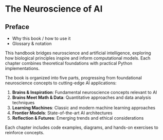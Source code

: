 # The Neuroscience of AI

## Preface
- Why this book / how to use it
- Glossary & notation

This handbook bridges neuroscience and artificial intelligence, exploring how biological principles inspire and inform computational models. Each chapter combines theoretical foundations with practical Python implementations.

The book is organized into five parts, progressing from foundational neuroscience concepts to cutting-edge AI applications:

1. **Brains & Inspiration**: Fundamental neuroscience concepts relevant to AI
2. **Brains Meet Math & Data**: Quantitative approaches and data analysis techniques
3. **Learning Machines**: Classic and modern machine learning approaches
4. **Frontier Models**: State-of-the-art AI architectures
5. **Reflection & Futures**: Emerging trends and ethical considerations

Each chapter includes code examples, diagrams, and hands-on exercises to reinforce concepts.

```{tableofcontents}
```